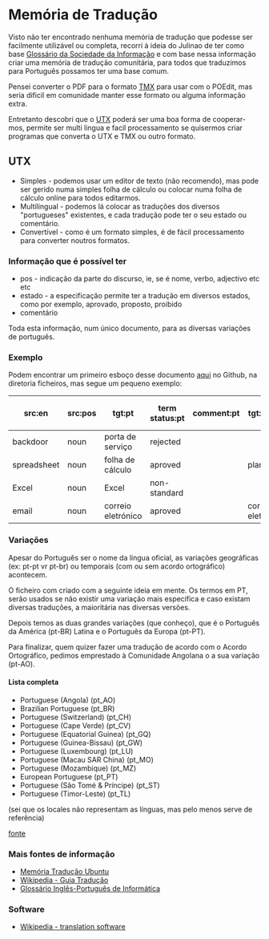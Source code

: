 # Memória de Tradução
Visto não ter encontrado nenhuma memória de tradução que podesse ser facilmente utilizável ou completa, recorri à ideia do Julinao de ter como base [Glossário da Sociedade da Informação](https://apdsi.pt/glossario/) e com base nessa informação criar uma memória de tradução comunitária, para todos que traduzimos para Português possamos ter uma base comum.

Pensei converter o PDF para o formato [TMX](https://en.wikipedia.org/wiki/Translation_Memory_eXchange) para usar com o POEdit, mas seria dificil em comunidade manter esse formato ou alguma informação extra.

Entretanto descobri que o [UTX](https://aamt.info/english/about/) poderá ser uma boa forma de cooperar-mos, permite ser multi lingua e facil processamento se quisermos criar programas que converta o UTX e TMX ou outro formato.

## UTX

- Simples - podemos usar um editor de texto (não recomendo), mas pode ser gerido numa simples folha de cálculo ou colocar numa folha de cálculo online para todos editarmos.
- Multilingual - podemos lá colocar as traduções dos diversos "portugueses" existentes, e cada tradução pode ter o seu estado ou comentário.
- Convertível - como é um formato simples, é de fácil processamento para converter noutros formatos.

### Informação que é possível ter

- pos - indicação da parte do discurso, ie, se é nome, verbo, adjectivo etc etc
- estado - a especificação permite ter a tradução em diversos estados, como por exemplo, aprovado, proposto, proibido
- comentário
    
Toda esta informação, num único documento, para as diversas variações de português.


### Exemplo

Podem encontrar um primeiro esboço desse documento [aqui](https://github.com/flippipe/tradu-pt/ficheiros/Dicionario.utx.tsv) no Github, na diretoria ficheiros, mas segue um pequeno exemplo:

|src:en|src:pos|tgt:pt|term status:pt|comment:pt|tgt:pt-BR|term status:pt-BR|comment:pt-BR|tgt:pt-PT|term status:pt-PT|comment:pt-PT|tgt:pt-AO|term status:pt-AO|comment:pt-AO|concept id|
|---|---|---|---|---|---|---|---|---|---|---|---|---|---|---|
|backdoor|noun|porta de serviço|rejected||||||||||||
|spreadsheet|noun|folha de cálculo|aproved||planilha|aproved|||||||||
|Excel|noun|Excel|non-standard||||||||||||
|e­mail|noun|correio eletrónico|aproved||correio eletrônico|aproved|||||||||


### Variações

Apesar do Português ser o nome da língua oficial, as variações geográficas (ex: pt-pt vr pt-br) ou temporais (com ou sem acordo ortográfico) acontecem.

O ficheiro com criado com a seguinte ideia em mente. Os termos em PT, serão usados se não existir uma variação mais especifica e caso existam diversas traduções, a maioritária nas diversas versões.

Depois temos as duas grandes variações (que conheço), que é o Português da América (pt-BR) Latina e o Português da Europa (pt-PT).

Para finalizar, quem quizer fazer uma tradução de acordo com o Acordo Ortográfico, pedimos emprestado à Comunidade Angolana o a sua variação (pt-AO).

#### Lista completa

- Portuguese (Angola) (pt_AO)
- Brazilian Portuguese (pt_BR)
- Portuguese (Switzerland) (pt_CH)
- Portuguese (Cape Verde) (pt_CV)
- Portuguese (Equatorial Guinea) (pt_GQ)
- Portuguese (Guinea-Bissau) (pt_GW)
- Portuguese (Luxembourg) (pt_LU)
- Portuguese (Macau SAR China) (pt_MO)
- Portuguese (Mozambique) (pt_MZ)
- European Portuguese (pt_PT)
- Portuguese (São Tomé & Príncipe) (pt_ST)
- Portuguese (Timor-Leste) (pt_TL)

(sei que os locales não representam as línguas, mas pelo menos serve de referência)

[fonte](https://www.localeplanet.com/icu/pt/index.html)

### Mais fontes de informação

* [Memória Tradução Ubuntu](https://wiki.ubuntu.com/PortugalTeam/TranslationMemory)
* [Wikipedia - Guia Tradução](https://pt.wikipedia.org/wiki/Ajuda:Guia_de_tradu%C3%A7%C3%A3o/Lista_de_termos_t%C3%A9cnicos_de_inform%C3%A1tica)
* [Glossário Inglês-Português de Informática](https://quark.fe.up.pt/cgi-bin/orca/glossario)


### Software

* [Wikipedia - translation software](https://en.wikipedia.org/wiki/List_of_translation_software)

